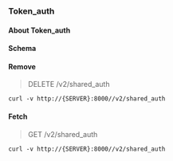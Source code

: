 ### Token_auth

#### About Token_auth

#### Schema



#### Remove

> DELETE /v2/shared_auth

```curl
curl -v http://{SERVER}:8000//v2/shared_auth
```

#### Fetch

> GET /v2/shared_auth

```curl
curl -v http://{SERVER}:8000//v2/shared_auth
```

